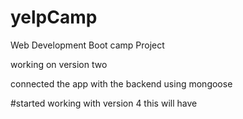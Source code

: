 # yelpCamp
Web Development Boot camp Project


<!-- Updated the current version to version two -->

working on version two

connected the app with the backend using mongoose


#started working with version 4
this will have 